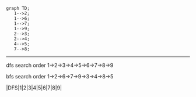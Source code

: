 
 ```mermaid
graph TD;
    1-->2;
    1-->6;
    1-->7;
    1-->9;
    2-->3;
    2-->4;
    4-->5;
    7-->8;
 
```
---
dfs search order
1->2->3->4->5->6->7->8->9
 
bfs search order
1->2->6->7->9->3->4->8->5

<!-- Table -->
|DFS|1|2|3|4|5|6|7|8|9|
